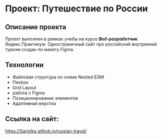 # Проект: Путешествие по России

## Описание проекта
Проект выполнен в рамках учебы на курсе *__Веб-разработчик__* Яндекс.Практикум. Одностраничный сайт про российский внутренний туризм создан по макету Figma. 

## Технологии  
* Файловая структура по схеме Nested БЭМ  
* Flexbox  
* Grid Layout  
* работа с Figma  
* Позиционирование элементов
* Адаптивная верстка

## Ссылка на сайт:
https://Sariolka.github.io/russian-travel/